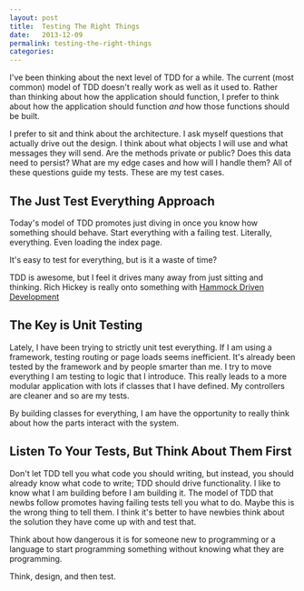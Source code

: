 ```yaml
---
layout: post
title:  Testing The Right Things
date:   2013-12-09
permalink: testing-the-right-things
categories:
---
```


I've been thinking about the next level of TDD for a while. The current (most common) model of TDD doesn't really work as well as it used to. Rather than thinking about how the application should function, I prefer to think about how the application should function *and* how those functions should be built.

I prefer to sit and think about the architecture. I ask myself questions that actually drive out the design. I think about what objects I will use and what messages they will send. Are the methods private or public? Does this data need to persist? What are my edge cases and how will I handle them? All of these questions guide my tests. These are my test cases.

## The Just Test Everything Approach
Today's model of TDD promotes just diving in once you know how something should behave. Start everything with a failing test. Literally, everything. Even loading the index page.

It's easy to test for everything, but is it a waste of time?

TDD is awesome, but I feel it drives many away from just sitting and thinking. Rich Hickey is really onto something with [Hammock Driven Development](http://youtu.be/f84n5oFoZBc)

## The Key is Unit Testing
Lately, I have been trying to strictly unit test everything. If I am using a framework, testing routing or page loads seems inefficient. It's already been tested by the framework and by people smarter than me. I try to move everything I am testing to logic that I introduce. This really leads to a more modular application with lots if classes that I have defined. My controllers are cleaner and so are my tests.

By building classes for everything, I am have the opportunity to really think about how the parts interact with the system.

## Listen To Your Tests, But Think About Them First
Don't let TDD tell you what code you should writing, but instead, you should already know what code to write; TDD should drive functionality. I like to know what I am building before I am building it. The model of TDD that newbs follow promotes having failing tests tell you what to do. Maybe this is the wrong thing to tell them. I think it's better to have newbies think about the solution they have come up with and test that.

Think about how dangerous it is for someone new to programming or a language to start programming something without knowing what they are programming.

Think, design, and then test.
